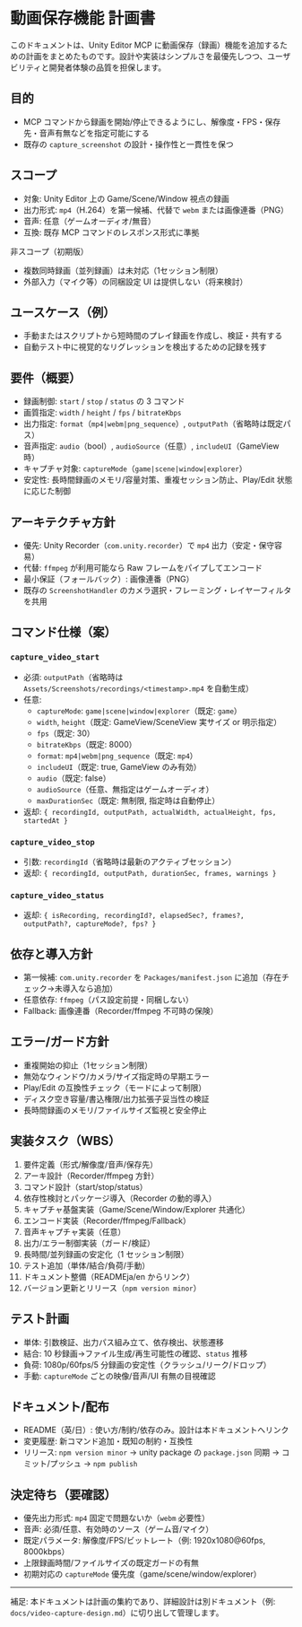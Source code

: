 # 動画保存機能 計画書

このドキュメントは、Unity Editor MCP に動画保存（録画）機能を追加するための計画をまとめたものです。設計や実装はシンプルさを最優先しつつ、ユーザビリティと開発者体験の品質を担保します。

## 目的

- MCP コマンドから録画を開始/停止できるようにし、解像度・FPS・保存先・音声有無などを指定可能にする
- 既存の `capture_screenshot` の設計・操作性と一貫性を保つ

## スコープ

- 対象: Unity Editor 上の Game/Scene/Window 視点の録画
- 出力形式: `mp4`（H.264）を第一候補、代替で `webm` または画像連番（PNG）
- 音声: 任意（ゲームオーディオ/無音）
- 互換: 既存 MCP コマンドのレスポンス形式に準拠

非スコープ（初期版）
- 複数同時録画（並列録画）は未対応（1セッション制限）
- 外部入力（マイク等）の同梱設定 UI は提供しない（将来検討）

## ユースケース（例）

- 手動またはスクリプトから短時間のプレイ録画を作成し、検証・共有する
- 自動テスト中に視覚的なリグレッションを検出するための記録を残す

## 要件（概要）

- 録画制御: `start` / `stop` / `status` の 3 コマンド
- 画質指定: `width` / `height` / `fps` / `bitrateKbps`
- 出力指定: `format`（`mp4|webm|png_sequence`）, `outputPath`（省略時は既定パス）
- 音声指定: `audio`（bool）, `audioSource`（任意）, `includeUI`（GameView 時）
- キャプチャ対象: `captureMode`（`game|scene|window|explorer`）
- 安定性: 長時間録画のメモリ/容量対策、重複セッション防止、Play/Edit 状態に応じた制御

## アーキテクチャ方針

- 優先: Unity Recorder（`com.unity.recorder`）で `mp4` 出力（安定・保守容易）
- 代替: `ffmpeg` が利用可能なら Raw フレームをパイプしてエンコード
- 最小保証（フォールバック）: 画像連番（PNG）
- 既存の `ScreenshotHandler` のカメラ選択・フレーミング・レイヤーフィルタを共用

## コマンド仕様（案）

### `capture_video_start`

- 必須: `outputPath`（省略時は `Assets/Screenshots/recordings/<timestamp>.mp4` を自動生成）
- 任意:
  - `captureMode`: `game|scene|window|explorer`（既定: `game`）
  - `width`, `height`（既定: GameView/SceneView 実サイズ or 明示指定）
  - `fps`（既定: 30）
  - `bitrateKbps`（既定: 8000）
  - `format`: `mp4|webm|png_sequence`（既定: `mp4`）
  - `includeUI`（既定: true, GameView のみ有効）
  - `audio`（既定: false）
  - `audioSource`（任意、無指定はゲームオーディオ）
  - `maxDurationSec`（既定: 無制限, 指定時は自動停止）
- 返却: `{ recordingId, outputPath, actualWidth, actualHeight, fps, startedAt }`

### `capture_video_stop`

- 引数: `recordingId`（省略時は最新のアクティブセッション）
- 返却: `{ recordingId, outputPath, durationSec, frames, warnings }`

### `capture_video_status`

- 返却: `{ isRecording, recordingId?, elapsedSec?, frames?, outputPath?, captureMode?, fps? }`

## 依存と導入方針

- 第一候補: `com.unity.recorder` を `Packages/manifest.json` に追加（存在チェック→未導入なら追加）
- 任意依存: `ffmpeg`（パス設定前提・同梱しない）
- Fallback: 画像連番（Recorder/ffmpeg 不可時の保険）

## エラー/ガード方針

- 重複開始の抑止（1セッション制限）
- 無効なウィンドウ/カメラ/サイズ指定時の早期エラー
- Play/Edit の互換性チェック（モードによって制限）
- ディスク空き容量/書込権限/出力拡張子妥当性の検証
- 長時間録画のメモリ/ファイルサイズ監視と安全停止

## 実装タスク（WBS）

1. 要件定義（形式/解像度/音声/保存先）
2. アーキ設計（Recorder/ffmpeg 方針）
3. コマンド設計（start/stop/status）
4. 依存性検討とパッケージ導入（Recorder の動的導入）
5. キャプチャ基盤実装（Game/Scene/Window/Explorer 共通化）
6. エンコード実装（Recorder/ffmpeg/Fallback）
7. 音声キャプチャ実装（任意）
8. 出力/エラー制御実装（ガード/検証）
9. 長時間/並列録画の安定化（1 セッション制限）
10. テスト追加（単体/結合/負荷/手動）
11. ドキュメント整備（READMEja/en からリンク）
12. バージョン更新とリリース（`npm version minor`）

## テスト計画

- 単体: 引数検証、出力パス組み立て、依存検出、状態遷移
- 結合: 10 秒録画→ファイル生成/再生可能性の確認、`status` 推移
- 負荷: 1080p/60fps/5 分録画の安定性（クラッシュ/リーク/ドロップ）
- 手動: `captureMode` ごとの映像/音声/UI 有無の目視確認

## ドキュメント/配布

- README（英/日）: 使い方/制約/依存のみ。設計は本ドキュメントへリンク
- 変更履歴: 新コマンド追加・既知の制約・互換性
- リリース: `npm version minor` → unity package の `package.json` 同期 → コミット/プッシュ → `npm publish`

## 決定待ち（要確認）

- 優先出力形式: `mp4` 固定で問題ないか（`webm` 必要性）
- 音声: 必須/任意、有効時のソース（ゲーム音/マイク）
- 既定パラメータ: 解像度/FPS/ビットレート（例: 1920x1080@60fps, 8000kbps）
- 上限録画時間/ファイルサイズの既定ガードの有無
- 初期対応の `captureMode` 優先度（game/scene/window/explorer）

---

補足: 本ドキュメントは計画の集約であり、詳細設計は別ドキュメント（例: `docs/video-capture-design.md`）に切り出して管理します。

